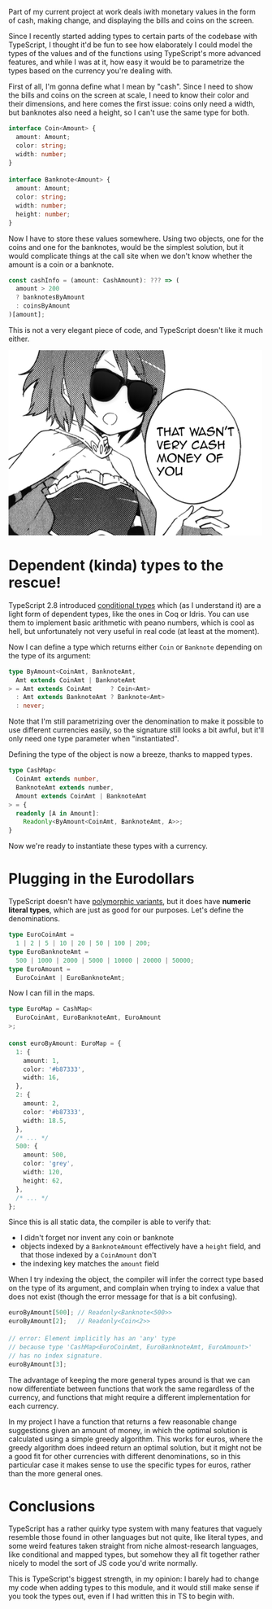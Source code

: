 Part of my current project at work deals iwith monetary values in the form of
cash, making change, and displaying the bills and coins on the screen.

Since I recently started adding types to certain parts of the codebase with
TypeScript, I thought it'd be fun to see how elaborately I could model the
types of the values and of the functions using TypeScript's more advanced
features, and while I was at it, how easy it would be to parametrize the types
based on the currency you're dealing with.

First of all, I'm gonna define what I mean by "cash". Since I need to show
the bills and coins on the screen at scale, I need to know their color and
their dimensions, and here comes the first issue: coins only need a width, but
banknotes also need a height, so I can't use the same type for both.

```typescript
interface Coin<Amount> {
  amount: Amount;
  color: string;
  width: number;
}

interface Banknote<Amount> {
  amount: Amount;
  color: string;
  width: number;
  height: number;
}
```

Now I have to store these values somewhere. Using two objects, one for the
coins and one for the banknotes, would be the simplest solution, but it would
complicate things at the call site when we don't know whether the amount is
a coin or a banknote.

```typescript
const cashInfo = (amount: CashAmount): ??? => (
  amount > 200
  ? banknotesByAmount
  : coinsByAmount
)[amount];
```

This is not a very elegant piece of code, and TypeScript doesn't like it much
either.

![not even Sayaka likes it](/assets/posts/cash-money-of-you.png)

# Dependent (kinda) types to the rescue!

TypeScript 2.8 introduced [conditional types][ts-2.8] which (as I understand it)
are a light form of dependent types, like the ones in Coq or Idris. You can use
them to implement basic arithmetic with peano numbers, which is cool as hell,
but unfortunately not very useful in real code (at least at the moment).

Now I can define a type which returns either `Coin` or `Banknote` depending
on the type of its argument:

```typescript
type ByAmount<CoinAmt, BanknoteAmt,
  Amt extends CoinAmt | BanknoteAmt
> = Amt extends CoinAmt     ? Coin<Amt>
  : Amt extends BanknoteAmt ? Banknote<Amt>
  : never;
```

Note that I'm still parametrizing over the denomination to make it possible
to use different currencies easily, so the signature still looks a bit awful,
but it'll only need one type parameter when "instantiated".

Defining the type of the object is now a breeze, thanks to mapped types.

```typescript
type CashMap<
  CoinAmt extends number,
  BanknoteAmt extends number,
  Amount extends CoinAmt | BanknoteAmt
> = {
  readonly [A in Amount]:
    Readonly<ByAmount<CoinAmt, BanknoteAmt, A>>;
}
```

Now we're ready to instantiate these types with a currency.

# Plugging in the Eurodollars

TypeScript doesn't have [polymorphic variants][poly-variants], but it does have
**numeric literal types**, which are just as good for our purposes.
Let's define the denominations.

```typescript
type EuroCoinAmt =
  1 | 2 | 5 | 10 | 20 | 50 | 100 | 200;
type EuroBanknoteAmt =
  500 | 1000 | 2000 | 5000 | 10000 | 20000 | 50000;
type EuroAmount =
  EuroCoinAmt | EuroBanknoteAmt;
```

Now I can fill in the maps.

```typescript
type EuroMap = CashMap<
  EuroCoinAmt, EuroBanknoteAmt, EuroAmount
>;

const euroByAmount: EuroMap = {
  1: {
    amount: 1,
    color: '#b87333',
    width: 16,
  },
  2: {
    amount: 2,
    color: '#b87333',
    width: 18.5,
  },
  /* ... */
  500: {
    amount: 500,
    color: 'grey',
    width: 120,
    height: 62,
  },
  /* ... */
};
```

Since this is all static data, the compiler is able to verify that:

- I didn't forget nor invent any coin or banknote
- objects indexed by a `BanknoteAmount` effectively have a `height` field,
  and that those indexed by a `CoinAmount` don't
- the indexing key matches the `amount` field

When I try indexing the object, the compiler will infer the correct type
based on the type of its argument, and complain when trying to index a value
that does not exist (though the error message for that is a bit confusing).

```typescript
euroByAmount[500]; // Readonly<Banknote<500>>
euroByAmount[2];   // Readonly<Coin<2>>

// error: Element implicitly has an 'any' type
// because type 'CashMap<EuroCoinAmt, EuroBanknoteAmt, EuroAmount>'
// has no index signature.
euroByAmount[3];
```

The advantage of keeping the more general types around is that we can now
differentiate between functions that work the same regardless of the currency,
and functions that might require a different implementation for each currency.

In my project I have a function that returns a few reasonable change suggestions
given an amount of money, in which the optimal solution is calculated using a
simple greedy algorithm. This works for euros, where the greedy algorithm does
indeed return an optimal solution, but it might not be a good fit for other
currencies with different denominations, so in this particular case it makes
sense to use the specific types for euros, rather than the more general ones.

# Conclusions

TypeScript has a rather quirky type system with many features that vaguely
resemble those found in other languages but not quite, like literal types, and
some weird features taken straight from niche almost-research languages, like
conditional and mapped types, but somehow they all fit together rather nicely
to model the sort of JS code you'd write normally.

This is TypeScript's biggest strength, in my opinion: I barely had to change
my code when adding types to this module, and it would still make sense if you
took the types out, even if I had written this in TS to begin with.

[ts-2.8]: https://www.typescriptlang.org/docs/handbook/release-notes/typescript-2-8.html
[ur-types]: http://www.impredicative.com/ur/tutorial/tlc.html
[money-js]: https://frontstuff.io/how-to-handle-monetary-values-in-javascript
[poly-variants]: https://dev.realworldocaml.org/variants.html#scrollNav-4
